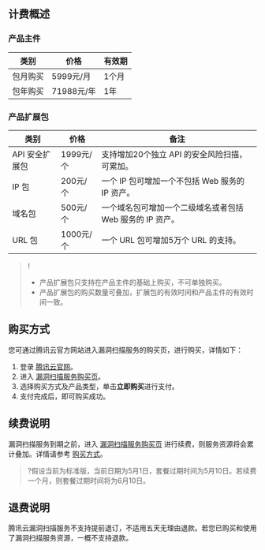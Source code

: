 ## 计费概述
### 产品主件

| 类别 | 价格 | 有效期 |
|---------|---------|---------|
| 包月购买 | 5999元/月 | 1个月 |
| 包年购买|	71988元/年|	1年| 


### 产品扩展包


| 类别 | 价格 | 备注 |
|---------|---------|---------|
|API 安全扩展包|1999元/个|支持增加20个独立 API 的安全风险扫描，可累加。|
IP 包|	200元/个|	一个 IP 包可增加一个不包括 Web 服务的 IP 资产。|
域名包|	500元/个|	一个域名包可增加一个二级域名或者包括 Web 服务的 IP 资产。|
URL 包	|1000元/个	|一个 URL 包可增加5万个 URL 的支持。|


>!
>- 产品扩展包只支持在产品主件的基础上购买，不可单独购买。
>- 产品扩展包的购买数量可叠加，扩展包的有效时间和产品主件的有效时间一致。

[](id:GMFS)
## 购买方式
您可通过腾讯云官方网站进入漏洞扫描服务的购买页，进行购买，详情如下：
1. 登录 [腾讯云官网](https://console.cloud.tencent.com/)。
2. 进入 [漏洞扫描服务购买页](https://buy.cloud.tencent.com/vss)。
3. 选择购买方式及产品类型，单击**立即购买**进行支付。
4. 支付完成后，即可购买成功。

## 续费说明
漏洞扫描服务到期之前，进入 [漏洞扫描服务购买页](https://buy.cloud.tencent.com/vss) 进行续费，则服务资源将会累计叠加。详情请参考 [购买方式](#GMFS)。
>?假设当前为标准版，当前日期为5月1日，套餐过期时间为5月10日。若续费一个月，则套餐过期时间将为6月10日。

## 退费说明
腾讯云漏洞扫描服务不支持提前退订，不适用五天无理由退款。若您已购买和使用了漏洞扫描服务资源，一概不支持退款。
